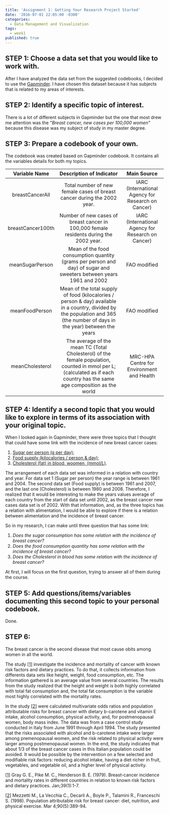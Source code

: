 ```yaml
---
title: 'Assignment 1: Getting Your Research Project Started'
date: '2016-07-01 22:05:00 -0300'
categories:
  - Data Management and Visualization
tags:
  - week1
published: true
---
```

## STEP 1: Choose a data set that you would like to work with.
After I have analyzed the data set from the suggested codebooks, I decided to use the [Gapminder][link_gapminder]. I have chosen this dataset because it has subjects that is related to my areas of interests.

## STEP 2: Identify a specific topic of interest.
There is a lot of different subjects in Gapminder but the one that most drew me attention was the _"Breast cancer, new cases per 100,000 women"_ because this disease was my subject of study in my master degree.

## STEP 3: Prepare a codebook of your own.
The codebook was created based on Gapminder codebook. It contains all the variables details for both my topics.

|   Variable Name   |      Description of Indicator   |  Main Source |
|:----:|:----------------------------------------:|:----:|
| breastCancerAll   | Total number of new female cases of breast cancer during the 2002 year. | IARC (International Agency for Research on Cancer) |
| breastCancer100th | Number of new cases of breast cancer in 100,000 female residents during the 2002 year. | IARC (International Agency for Research on Cancer) |
| meanSugarPerson   | Mean of the food consumption quantity (grams per person and day) of sugar and sweeters between years 1961 and 2002 | FAO modified |
| meanFoodPerson    | Mean of the total supply of food (kilocalories / person & day) available in a country, divided by the population and 365 (the number of days in the year) between the years | FAO modified |
| meanCholesterol   | The average of the mean TC (Total Cholesterol) of the female population, counted in mmol per L; (calculated as if each country has the same age composition as the world | MRC-HPA Centre for Environment and Health |

## STEP 4: Identify a second topic that you would like to explore in terms of its association with your original topic.
When I looked again in Gapminder, there were three topics that I thought that could have some link with the incidence of new breast cancer cases:

  1. [Sugar per person (g per day)][link_gmsugar];
  2. [Food supply (kilocalories / person & day)][link_gmfood];
  3. [Cholesterol (fat) in blood, woomen, (mmol/L)][link_gmcholesterol].

The arrangement of each data set was informed in a relation with country and year. For data set 1 (Sugar per person) the year range is between 1961 and 2004. The second data set (Food supply) is between 1961 and 2007, and the last one (Cholesterol) is between 1980 and 2008.
Therefore, I realized that it would be interesting to make the years values average of each country from the start of data set until 2002, as the breast cancer new cases data set is of 2002.
With that information, and, as the three topics has a relation with alimentation, I would be able to explore if there is a relation between alimentation and the incidence of breast cancer.

So in my research, I can make until three question that has some link:

  1. _Does the sugar consumption has some relation with the incidence of breast cancer?_
  2. _Does the food consumption quantity has some relation with the incidence of breast cancer?_
  3. _Does the Cholesterol in blood has some relation with the incidence of breast cancer?_

At first, I will focus on the first question, trying to answer all of them during the course.

## STEP 5: Add questions/items/variables documenting this second topic to your personal codebook.
Done.

## STEP 6:

The breast cancer is the second disease that most cause obits among women in all the world.

The study [[1]][study_1] investigate the incidence and mortality of cancer with known risk factors and dietary practices. To do that, it collects information from differents data sets like height, weight, food consumption, etc. The information gathered is an average value from several countries.
The results from the study realized that the height and weight is both highly correlated with total fat consumption and, the total fat consumption is the variable most highly correlated with the mortality rates.

In the study [[2]][study_2] were calculated multivariate odds ratios and population attributable risks for breast cancer with dietary b-carotene and vitamin E intake, alcohol consumption, physical activity, and, for postmenopausal women, body mass index.
The data was from a case control study conducted in Italy from June 1991 through April 1994.
The study presented that the risks associated with alcohol and b-carotene intake were larger among premenopausal women, and the risk related to physical activity were larger among postmenopausal women.
In the end, the study indicates that about 1/3 of the breast cancer cases in this Italian population could be avoided. It would be possible by the intervention on a few selected and modifiable risk factors: reducing alcohol intake, having a diet richer in fruit, vegetables, and vegetable oil, and a higher level of physical activity.

[[1]][study_1] Gray G. E., Pike M. C., Henderson B. E. (1979). Breast-cancer incidence and mortality rates in different countries in relation to known risk factors and dietary practices. Jan;39(1):1-7.

[[2]][study_2] Mezzetti M., La Vecchia C., Decarli A., Boyle P., Talamini R., Franceschi S. (1998). Population attributable risk for breast cancer: diet, nutrition, and physical exercise. Mar 4;90(5):389-94.


[link_gapminder]:      http://www.gapminder.org

[link_gmsugar]: https://www.gapminder.org/world/#$majorMode=chart$is;shi=t;ly=2003;lb=f;il=t;fs=11;al=30;stl=t;st=t;nsl=t;se=t$wst;tts=C$ts;sp=5.59290322580644;ti=2010$zpv;v=0$inc_x;mmid=XCOORDS;iid=phAwcNAVuyj1jiMAkmq1iMg;by=ind$inc_y;mmid=YCOORDS;iid=phAwcNAVuyj2sdmdhX9zuKg;by=ind$inc_s;uniValue=8.21;iid=phAwcNAVuyj0XOoBL_n5tAQ;by=ind$inc_c;uniValue=255;gid=CATID0;by=grp$map_x;scale=log;dataMin=194;dataMax=96846$map_y;scale=lin;sma=49;smi=2.65$cd;bd=0$inds=

[link_gmfood]: https://www.gapminder.org/world/#$majorMode=chart$is;shi=t;ly=2003;lb=f;il=t;fs=11;al=30;stl=t;st=t;nsl=t;se=t$wst;tts=C$ts;sp=5.59290322580644;ti=2010$zpv;v=0$inc_x;mmid=XCOORDS;iid=phAwcNAVuyj1jiMAkmq1iMg;by=ind$inc_y;mmid=YCOORDS;iid=0ArfEDsV3bBwCdGlYVVpXX20tbU13STZyVG0yNkRrZnc;by=ind$inc_s;uniValue=8.21;iid=phAwcNAVuyj0XOoBL_n5tAQ;by=ind$inc_c;uniValue=255;gid=CATID0;by=grp$map_x;scale=log;dataMin=194;dataMax=96846$map_y;scale=lin;sma=49;smi=2.65$cd;bd=0$inds=

[link_gmcholesterol]:  https://www.gapminder.org/world/#$majorMode=chart$is;shi=t;ly=2003;lb=f;il=t;fs=11;al=30;stl=t;st=t;nsl=t;se=t$wst;tts=C$ts;sp=5.59290322580644;ti=2008$zpv;v=0$inc_x;mmid=XCOORDS;iid=phAwcNAVuyj1jiMAkmq1iMg;by=ind$inc_y;mmid=YCOORDS;iid=0ArfEDsV3bBwCdGJHcHZkSUdBcU56aS1OT3lLeU4tRHc;by=ind$inc_s;uniValue=8.21;iid=phAwcNAVuyj0XOoBL_n5tAQ;by=ind$inc_c;uniValue=255;gid=CATID0;by=grp$map_x;scale=log;dataMin=194;dataMax=96846$map_y;scale=lin;dataMin=3.974;dataMax=6.2$map_s;sma=50;smi=2$cd;bd=0$inds=

[study_1]: http://www.ncbi.nlm.nih.gov/pubmed/758926

[study_2]: http://www.ncbi.nlm.nih.gov/pubmed/9498489
